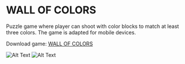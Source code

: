 # WALL OF COLORS
Puzzle game where player can shoot with color blocks to match at least three colors.
The game is adapted for mobile devices.

Download game: [WALL OF COLORS](https://miko-m.itch.io/wall-of-colors)

![Alt Text](https://github.com/MikolajMal/WallOfColors_Unity/blob/main/Gifs/MenuGif.gif)
![Alt Text](https://github.com/MikolajMal/WallOfColors_Unity/blob/main/Gifs/GameplayGif.gif)
